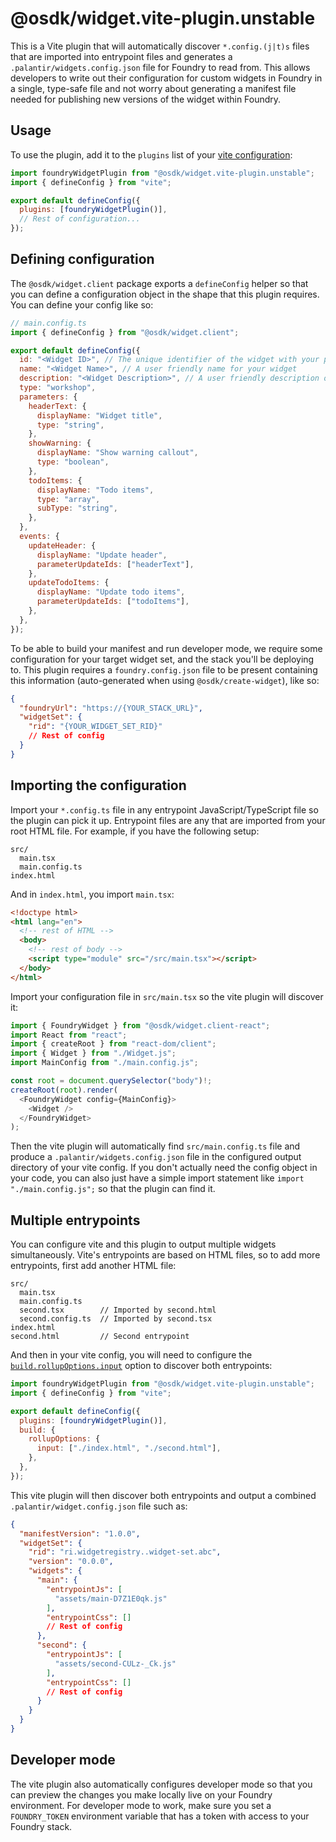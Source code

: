 # @osdk/widget.vite-plugin.unstable

This is a Vite plugin that will automatically discover `*.config.(j|t)s` files that are imported into entrypoint files and generates a `.palantir/widgets.config.json` file for Foundry to read from. This allows developers to write out their configuration for custom widgets in Foundry in a single, type-safe file and not worry about generating a manifest file needed for publishing new versions of the widget within Foundry.

## Usage

To use the plugin, add it to the `plugins` list of your [vite configuration](https://vitejs.dev/config/):

```js
import foundryWidgetPlugin from "@osdk/widget.vite-plugin.unstable";
import { defineConfig } from "vite";

export default defineConfig({
  plugins: [foundryWidgetPlugin()],
  // Rest of configuration...
});
```

## Defining configuration

The `@osdk/widget.client` package exports a `defineConfig` helper so that you can define a configuration object in the shape that this plugin requires. You can define your config like so:

```js
// main.config.ts
import { defineConfig } from "@osdk/widget.client";

export default defineConfig({
  id: "<Widget ID>", // The unique identifier of the widget with your project
  name: "<Widget Name>", // A user friendly name for your widget
  description: "<Widget Description>", // A user friendly description of your widget
  type: "workshop",
  parameters: {
    headerText: {
      displayName: "Widget title",
      type: "string",
    },
    showWarning: {
      displayName: "Show warning callout",
      type: "boolean",
    },
    todoItems: {
      displayName: "Todo items",
      type: "array",
      subType: "string",
    },
  },
  events: {
    updateHeader: {
      displayName: "Update header",
      parameterUpdateIds: ["headerText"],
    },
    updateTodoItems: {
      displayName: "Update todo items",
      parameterUpdateIds: ["todoItems"],
    },
  },
});
```

To be able to build your manifest and run developer mode, we require some configuration for your target widget set, and the stack you'll be deploying to. This plugin requires a `foundry.config.json` file to be present containing this information (auto-generated when using `@osdk/create-widget`), like so:

```json
{
  "foundryUrl": "https://{YOUR_STACK_URL}",
  "widgetSet": {
    "rid": "{YOUR_WIDGET_SET_RID}"
    // Rest of config
  }
}
```

## Importing the configuration

Import your `*.config.ts` file in any entrypoint JavaScript/TypeScript file so the plugin can pick it up. Entrypoint files are any that are imported from your root HTML file. For example, if you have the following setup:

```
src/
  main.tsx
  main.config.ts
index.html
```

And in `index.html`, you import `main.tsx`:

```html
<!doctype html>
<html lang="en">
  <!-- rest of HTML -->
  <body>
    <!-- rest of body -->
    <script type="module" src="/src/main.tsx"></script>
  </body>
</html>
```

Import your configuration file in `src/main.tsx` so the vite plugin will discover it:

```js
import { FoundryWidget } from "@osdk/widget.client-react";
import React from "react";
import { createRoot } from "react-dom/client";
import { Widget } from "./Widget.js";
import MainConfig from "./main.config.js";

const root = document.querySelector("body")!;
createRoot(root).render(
  <FoundryWidget config={MainConfig}>
    <Widget />
  </FoundryWidget>
);
```

Then the vite plugin will automatically find `src/main.config.ts` file and produce a `.palantir/widgets.config.json` file in the configured output directory of your vite config. If you don't actually need the config object in your code, you can also just have a simple import statement like `import "./main.config.js";` so that the plugin can find it.

## Multiple entrypoints

You can configure vite and this plugin to output multiple widgets simultaneously. Vite's entrypoints are based on HTML files, so to add more entrypoints, first add another HTML file:

```
src/
  main.tsx
  main.config.ts
  second.tsx        // Imported by second.html 
  second.config.ts  // Imported by second.tsx
index.html
second.html         // Second entrypoint
```

And then in your vite config, you will need to configure the [`build.rollupOptions.input`](https://rollupjs.org/configuration-options/#input) option to discover both entrypoints:

```js
import foundryWidgetPlugin from "@osdk/widget.vite-plugin.unstable";
import { defineConfig } from "vite";

export default defineConfig({
  plugins: [foundryWidgetPlugin()],
  build: {
    rollupOptions: {
      input: ["./index.html", "./second.html"],
    },
  },
});
```

This vite plugin will then discover both entrypoints and output a combined `.palantir/widget.config.json` file such as:

```json
{
  "manifestVersion": "1.0.0",
  "widgetSet": {
    "rid": "ri.widgetregistry..widget-set.abc",
    "version": "0.0.0",
    "widgets": {
      "main": {
        "entrypointJs": [
          "assets/main-D7Z1E0qk.js"
        ],
        "entrypointCss": []
        // Rest of config
      },
      "second": {
        "entrypointJs": [
          "assets/second-CULz-_Ck.js"
        ],
        "entrypointCss": []
        // Rest of config
      }
    }
  }
}
```

## Developer mode

The vite plugin also automatically configures developer mode so that you can preview the changes you make locally live on your Foundry environment. For developer mode to work, make sure you set a `FOUNDRY_TOKEN` environment variable that has a token with access to your Foundry stack.
